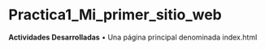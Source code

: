 # Practica1_Mi_primer_sitio_web
<strong>Actividades Desarrolladas</strong>
•	Una página principal denominada index.html 